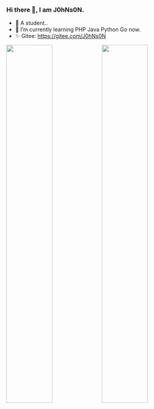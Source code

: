 ### Hi there 👋, I am J0hNs0N.

- 🔭 A student..
- 🌱 I’m currently learning PHP Java Python Go now.
- ✨ Gitee: https://gitee.com/J0hNs0N

<p float="left">  
  <img src="https://github-readme-stats.vercel.app/api?username=S2eTo&show_icons=true&theme=radical" width=49%/>
  <img src="https://github-readme-stats.vercel.app/api/top-langs/?username=S2eTo&show_icons=true&layout=compact&theme=radical" width=49%/>
</p>
<!--
**S2eTo/S2eTo** is a ✨ _special_ ✨ repository because its `README.md` (this file) appears on your GitHub profile.

Here are some ideas to get you started:

- 🔭 A student..
- 🌱 I’m currently learning PHP Java Python Go now.
- 👯 I’m looking to collaborate on ...
- 🤔 I’m looking for help with ...
- 💬 Ask me about ...
- 📫 How to reach me: ...
- 😄 Pronouns: ...
- ⚡ Fun fact: ...
-->
